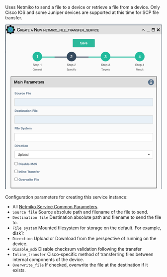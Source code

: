 Uses Netmiko to send a file to a device or retrieve a file from a
device. Only Cisco IOS and some Juniper devices are supported at this
time for SCP file transfer.

![Netmiko File Transfer Service](../../_static/automation/builtin_service_types/netmiko_file_transfer.png)

Configuration parameters for creating this service instance:

- All [Netmiko Service Common Parameters](netmiko_common.md).
-   `Source file` Source absolute path and filename of the file to send.
-   `Destination file` Destination absolute path and filename to
    send the file to.
-   `File system` Mounted filesystem for storage on the default. For
    example, disk1:
-   `Direction` Upload or Download from the perspective of running on
    the device.
-   `Disable_md5` Disable checksum validation following the transfer
-   `Inline_transfer` Cisco-specific method of transferring files
    between internal components of the device.
-   `Overwrite_file` If checked, overwrite the file at the destination
    if it exists.
